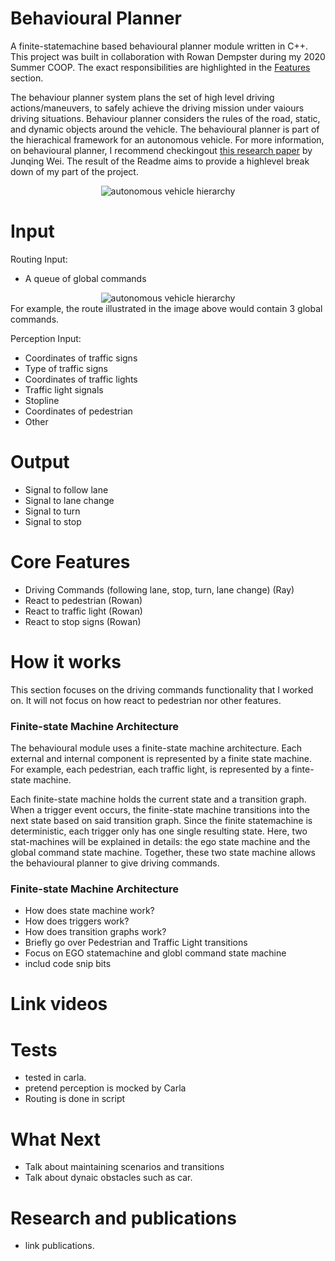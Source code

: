 # Behavioural Planner 
A finite-statemachine based behavioural planner module written in C++. This project was built in collaboration with Rowan Dempster during my 2020 Summer COOP. The exact responsibilities are highlighted in the [Features](#Features) section.

The behaviour planner system plans the set of high level driving actions/maneuvers, to safely achieve the driving mission under vaiours driving situations. Behaviour planner considers the rules of the road, static, and dynamic objects around the vehicle. The behavioural planner is part of the hierachical framework for an autonomous vehicle. For more information, on behavioural planner, I recommend checkingout [this research paper](https://www.ri.cmu.edu/pub_files/2014/6/IV2014-Junqing-Final.pdf)  by Junqing Wei. The result of the Readme aims to provide a highlevel break down of my part of the project.
<div align="center">
  <img src="https://github.com/RayRuizheLi/behaviouralPlanner/blob/main/readmeResources/autonomousHierarchy.png" alt="autonomous vehicle hierarchy" title="hierarchy"/>
</div>

# Input
Routing Input: 
* A queue of global commands
<div align="center">
  <img src="https://github.com/RayRuizheLi/behaviouralPlanner/blob/main/readmeResources/Town05.jpg" alt="autonomous vehicle hierarchy" title="hierarchy"/>
</div>
For example, the route illustrated in the image above would contain 3 global commands. 

Perception Input: 
* Coordinates of traffic signs
* Type of traffic signs
* Coordinates of traffic lights
* Traffic light signals 
* Stopline
* Coordinates of pedestrian 
* Other

# Output
* Signal to follow lane
* Signal to lane change 
* Signal to turn 
* Signal to stop

# Core Features
* Driving Commands (following lane, stop, turn, lane change) (Ray) 
* React to pedestrian (Rowan)
* React to traffic light (Rowan)
* React to stop signs (Rowan) 

# How it works
This section focuses on the driving commands functionality that I worked on. It will not focus on how react to pedestrian nor other features. 

### Finite-state Machine Architecture
The behavioural module uses a finite-state machine architecture. Each external and internal component is represented by a finite state machine. For example, each pedestrian, each traffic light, is represented by a finte-state machine. 

Each finite-state machine holds the current state and a transition graph. When a trigger event occurs, the finite-state machine transitions into the next state based on said transition graph. Since the finite statemachine is deterministic, each trigger only has one single resulting state. Here, two stat-machines will be explained in details: the ego state machine and the global command state machine. Together, these two state machine allows the behavioural planner to give driving commands.


### Finite-state Machine Architecture 


* How does state machine work?
* How does triggers work? 
* How does transition graphs work? 
* Briefly go over Pedestrian and Traffic Light transitions 
* Focus on EGO statemachine and globl command state machine
* includ code snip bits 
# Link videos 
# Tests
* tested in carla. 
* pretend perception is mocked by Carla
* Routing is done in script 
# What Next
* Talk about maintaining scenarios and transitions 
* Talk about dynaic obstacles such as car. 
# Research and publications
* link publications. 
